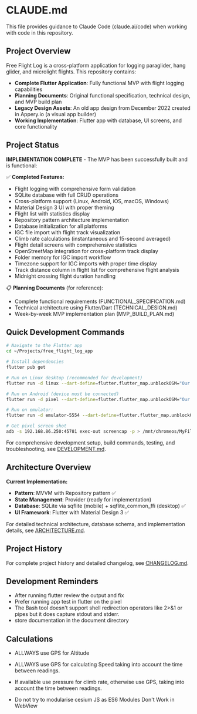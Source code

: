 # CLAUDE.md

This file provides guidance to Claude Code (claude.ai/code) when working with code in this repository.

## Project Overview

Free Flight Log is a cross-platform application for logging paraglider, hang glider, and microlight flights. This repository contains:

- **Complete Flutter Application**: Fully functional MVP with flight logging capabilities
- **Planning Documents**: Original functional specification, technical design, and MVP build plan
- **Legacy Design Assets**: An old app design from December 2022 created in Appery.io (a visual app builder)
- **Working Implementation**: Flutter app with database, UI screens, and core functionality

## Project Status

**IMPLEMENTATION COMPLETE** - The MVP has been successfully built and is functional:

✅ **Completed Features:**

- Flight logging with comprehensive form validation
- SQLite database with full CRUD operations
- Cross-platform support (Linux, Android, iOS, macOS, Windows)
- Material Design 3 UI with proper theming
- Flight list with statistics display
- Repository pattern architecture implementation
- Database initialization for all platforms
- IGC file import with flight track visualization
- Climb rate calculations (instantaneous and 15-second averaged)
- Flight detail screens with comprehensive statistics
- OpenStreetMap integration for cross-platform track display
- Folder memory for IGC import workflow
- Timezone support for IGC imports with proper time display
- Track distance column in flight list for comprehensive flight analysis
- Midnight crossing flight duration handling

📋 **Planning Documents** (for reference):

- Complete functional requirements (FUNCTIONAL_SPECIFICATION.md)
- Technical architecture using Flutter/Dart (TECHNICAL_DESIGN.md)
- Week-by-week MVP implementation plan (MVP_BUILD_PLAN.md)

## Quick Development Commands

```bash
# Navigate to the Flutter app
cd ~/Projects/free_flight_log_app

# Install dependencies
flutter pub get

# Run on Linux desktop (recommended for development)
flutter run -d linux --dart-define=flutter.flutter_map.unblockOSM="Our tile servers are not."

# Run on Android (device must be connected)
flutter run -d pixel --dart-define=flutter.flutter_map.unblockOSM="Our tile servers are not."

# Run on emulator:
flutter run -d emulator-5554 --dart-define=flutter.flutter_map.unblockOSM="Our tile servers are not."

# Get pixel screen shot
adb -s 192.168.86.250:45781 exec-out screencap -p > /mnt/chromeos/MyFiles/Downloads/pixel_screenshot.png
```

For comprehensive development setup, build commands, testing, and troubleshooting, see [DEVELOPMENT.md](DEVELOPMENT.md).

## Architecture Overview

**Current Implementation:**

- **Pattern**: MVVM with Repository pattern ✅
- **State Management**: Provider (ready for implementation) 
- **Database**: SQLite via sqflite (mobile) + sqflite_common_ffi (desktop) ✅
- **UI Framework**: Flutter with Material Design 3 ✅

For detailed technical architecture, database schema, and implementation details, see [ARCHITECTURE.md](ARCHITECTURE.md).

## Project History

For complete project history and detailed changelog, see [CHANGELOG.md](CHANGELOG.md).

## Development Reminders

- After running flutter review the output and fix
- Prefer running app test in flutter on the pixel
- The Bash tool doesn't support shell redirection operators like 2>&1 or pipes but it does capture stdout and stderr.
- store documentation in the document directory

## Calculations

- ALLWAYS use GPS for Altitude
- ALLWAYS use GPS for calculating Speed taking into account the time between readings.
- If available use pressure for climb rate, otherwise use GPS, taking into account the time between readings.
  
- Do not try to modularise cesium JS as ES6 Modules Don't Work in WebView